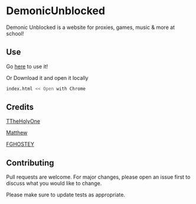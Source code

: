 # DemonicUnblocked

Demonic Unblocked is a website for proxies, games, music & more at school!
## Use

Go  [here](https://demonicunblocked-1.fghostey.repl.co/) to use it!

Or Download it and open it locally
```bash
index.html << Open with Chrome
```
## Credits

[TTheHolyOne](https://github.com/ttheholyone)

[Matthew](https://www.youtube.com/watch?v=xvFZjo5PgG0)

[FGHOSTEY](https://github.com/ionfojwenofne)


## Contributing
Pull requests are welcome. For major changes, please open an issue first to discuss what you would like to change.

Please make sure to update tests as appropriate.

